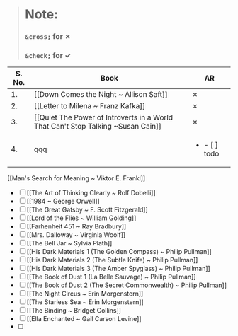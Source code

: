 > # Note:
> ### `&cross;` for &cross;
> ### `&check;` for &check;

|S. No.|Book|AR|
|-|-|-|
|1.|[[Down Comes the Night ~ Allison Saft]]|&cross;|
|2.|[[Letter to Milena ~ Franz Kafka]]|&cross;|
|3.|[[Quiet The Power of Introverts in a World That Can't Stop Talking ~Susan Cain]]|&cross;|
|4.|qqq| <ul><li> - [ ] todo</li></ul> |
[[Man's Search for Meaning ~ Viktor E. Frankl]]
- [ ] [[The Art of Thinking Clearly ~ Rolf Dobelli]]
- [ ] [[1984 ~ George Orwell]]
- [ ] [[The Great Gatsby ~ F. Scott Fitzgerald]]
- [ ] [[Lord of the Flies ~ William Golding]]
- [ ] [[Farhenheit 451 ~ Ray Bradbury]]
- [ ] [[Mrs. Dalloway ~ Virginia Woolf]]
- [ ] [[The Bell Jar ~ Sylvia Plath]]
- [ ] [[His Dark Materials 1 (The Golden Compass) ~ Philip Pullman]]
- [ ] [[His Dark Materials 2 (The Subtle Knife) ~ Philip Pullman]]
- [ ] [[His Dark Materials 3 (The Amber Spyglass) ~ Philip Pullman]]
- [ ] [[The Book of Dust 1 (La Belle Sauvage)  ~ Philip Pullman]]
- [ ] [[The Book of Dust 2 (The Secret Commonwealth) ~ Philip Pullman]]
- [ ] [[The Night Circus ~ Erin Morgenstern]]
- [ ] [[The Starless Sea ~ Erin Morgenstern]]
- [ ] [[The Binding ~ Bridget Collins]]
- [ ] [[Ella Enchanted ~ Gail Carson Levine]]
- [ ] 